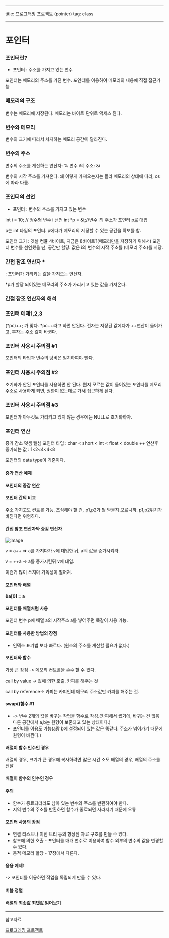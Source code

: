 
---

title:  프로그래밍 프로젝트 (pointer)
tag: class 

---

# 포인터

### 포인터란?
*	포인터 : 주소를 가지고 있는 변수

포인터는 메모리의 주소를 가진 변수. 
포인터를 이용하여 메모리의 내용에 직접 접근가능

### 메모리의 구조

변수는 메모리에 저장된다.
메모리는 바이트 단위로 액세스 된다.

### 변수와 메모리
변수의 크기에 따라서 차지하는 메모리 공간이 달라진다.

### 변수의 주소
변수의 주소를 계산하는 연산자: %
변수 i의 주소: &i

변수의 시작 주소를 가져온다.
왜 이렇게 가져오는지는 몰라 메모리의 상태에 따라, os에 따라 다름.

### 포인터의 선언
*	포인터 : 변수의 주소를 가지고 있는 변수

int i = 10; // 정수형 변수 i 선언
int *p = &i;//변수 i의 주소가 포인터 p로 대입

p는 int 타입의 포인터. 
p에다가 메모리의 저장할 수 있는 공간을 확보를 함.

포인터 크기 : 옛날 컴픁 4바이트, 지금은 8바이트?(메모리만을 저장하기 위해서)
포인터 변수를 선언했을 땐, 공간만 할당. 값은  i의 변수의 시작 주소를 (메모리 주소)를 저장.

### 간접 참조 연산자 * 
: 포인터가 가리키는 값을 가져오는 연산자.

 *p가 할당 되어있는 메모리의 주소가 가리키고 있는 값을 가져온다.

### 간접 참조 연산자의 해석

### 포인터 예제1,2,3
(*pc)++; 가 맞다. *pc++라고 하면 안된다.
전자는 저장된 값에다가 ++연산이 들어가고, 후자는 주소 값이 바뀐다.

### 포인터 사용시 주의점 #1 
포인터의 타입과 변수의 탕비은 일치하여야 한다.

### 포인터 사용시 주의점 #2
초기화가 안된 포인터를 사용하면 안 된다.
뭔지 모르는 값이 들어있는 포인터를 메모리 주소로 사용하게 되면, 권한이 없는데로 가서 접근하게 된다. 

### 포인터 사용시 주의점 #3
포인터가 아무것도 가리키고 있지 않는 경우에는 NULL로 초기화하자.

### 포인터 연산
증가 감소 덧셈 뺄셈
포인터 타입 : char < short < int < float < double
++ 연산후 증가되는 값 : 1<2<4<4<8

포인터의 data type이 기준이다. 

#### 증가 연산 예제

#### 포인터의 증감 연산

#### 포인터 간의 비교
주소 가지고도 컨트롤 가능. 조심해야 할 건, p1,p2가 뭘 받을지 모르니까. p1,p2위치가 바뀐다면 위험하다. 

#### 간접 참조 연산자와 증감 연산자

![image](https://user-images.githubusercontent.com/23495876/38233671-49bdab80-3756-11e8-91e6-ef414a90fbf8.png)

v = a++
=> a를 가져다가 v에 대입한 뒤, a의 값을 증가시켜라.

v = ++a
=> a를 증가시킨뒤 v에 대입.

이런거 많이 쓰지마 가독성이 떨어져.

#### 포인터와 배열
**&a[0] = a**

#### 포인터를 배열처럼 사용
포인터 변수 p에 배열 a의 시작주소 a를 넣어주면 똑같이 사용 가능.

#### 포인터를 사용한 방법의 장점
*	인덱스 표기법 보다 빠르다. (원소의 주소를 계산할 필요가 없다.)

#### 포인터와 함수 
가장 큰 장점 -> 메모리 컨트롤을 손수 할 수 있다.

call by value -> 값에 의한 호출. 카피를 해주는 것

call by reference-> 카피는 카피인데 메모리 주소값만 카피를 해주는 것.

#### swap()함수 #1
*	-> 변수 2개의 값을 바꾸는 작업을 함수로 작성.(카피해서 썼기에, 바뀌는 건 없음 다른 공간에서 a,b는 원형이 보존되고 있는 상태이다.)
*	포인터를 이용도 가능(a랑 b에 설정되어 있는 값은 똑같다. 주소가 넘어가기 때문에 원형이 바뀐다.)

#### 배열이 함수 인수인 경우
배열의 경우, 크기가 큰 경우에 복사하려면 많은 시간 소모
배열의 경우, 배열의 주소를 전달

#### 배열이 함수의 인수인 경우

#### 주의
*	함수가 종료되더라도 남아 있는 변수의 주소를 반환하여야 한다.
*	지역 변수의 주소를 반환하면 함수가 종료되면 사라지기 때문에 오류

#### 포인터 사용의 장점
*	연결 리스트나 이진 트리 등의 향상된 자료 구조를 만들 수 있다.
*	참조에 의한 호출 - 포인터를 매개 변수로 이용하여 함수 외부의 변수의 값을 변경할 수 있다.
*	동적 메모리 할당 - 17장에서 다룬다.

#### 응용 예제1 
-> 포인터를 이용하면 작업을 독립되게 만들 수 있다.

#### 버블 정렬

#### 배열의 최솟값 최댓값 읽어보기


--- 
참고자료

[프로그래밍 프로젝트](http://home.konkuk.ac.kr/~khidpig/lecture/2018_1/pp_a/)

